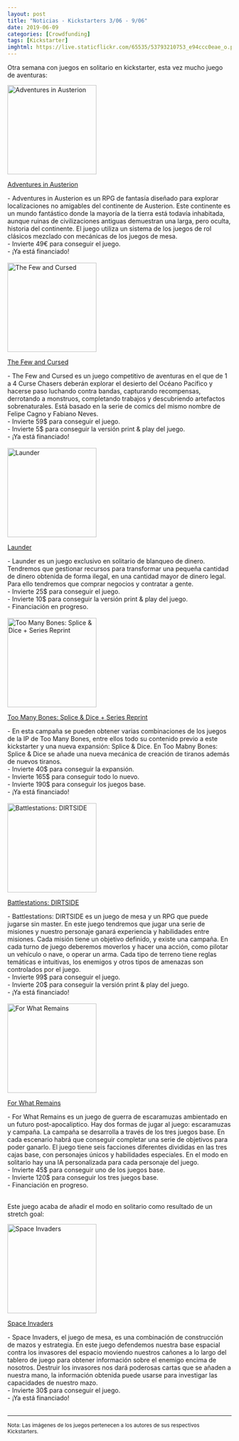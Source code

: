 ```yaml
---
layout: post
title: "Noticias - Kickstarters 3/06 - 9/06"
date: 2019-06-09
categories: [Crowdfunding]
tags: [Kickstarter]
imghtml: https://live.staticflickr.com/65535/53793210753_e94ccc0eae_o.png
---
```


Otra semana con juegos en solitario en kickstarter, esta vez mucho juego de 
aventuras:


<div class="row">
    <div class="col-md-3">
        <img width="200" height="200"
            src="https://ksr-ugc.imgix.net/assets/025/338/438/b618f0005eb5d82cf3977d02fa374498_original.jpg?ixlib=rb-2.0.0&w=680&fit=max&v=1559376578&auto=format&gif-q=50&q=92&s=bb37c94394c17d84723cb927467b0555"
            class="img-thumbnail" alt="Adventures in Austerion">
    </div>
    <div class="col-md-9">
        <p>
            <a target="_blank" 
                href="https://www.kickstarter.com/projects/175522302/adventures-in-austerion?ref=mazmorreoensolitario">
                Adventures in Austerion
            </a>
        </p>
           - Adventures in Austerion es un RPG de fantasía diseñado para
           explorar localizaciones no amigables del continente de
           Austerion. Este continente es un mundo fantástico donde la mayoría
           de la tierra está todavía inhabitada, aunque ruinas de
           civilizaciones antiguas demuestran una larga, pero oculta, historia
           del continente.  El juego utiliza un sistema de los juegos de rol
           clásicos mezclado  con mecánicas de los juegos de mesa.
           <br>
           - Invierte 49€ para conseguir el juego.
          <br>
          - ¡Ya está financiado!
    </div>
</div>
<br>

<div class="row">
    <div class="col-md-3">
        <img width="200" height="200"
            src="https://ksr-ugc.imgix.net/assets/024/976/930/16e8973eb4194c0cbeb6adf4458c071f_original.png?ixlib=rb-2.0.0&w=680&fit=max&v=1556730639&auto=format&gif-q=50&lossless=true&s=bac8dec432a590698e40fab12be1da94"
            class="img-thumbnail" alt="The Few and Cursed">
    </div>
    <div class="col-md-9">
        <p>
            <a target="_blank" 
                href="https://www.kickstarter.com/projects/mikegnade/the-few-and-cursed-board-game?ref=mazmorreoensolitario">
                The Few and Cursed
            </a>
        </p>
           - The Few and Cursed es un juego competitivo de aventuras en el que
           de 1 a 4 Curse Chasers deberán explorar el desierto del Océano
           Pacífico y hacerse paso luchando contra bandas, capturando
           recompensas, derrotando a monstruos, completando trabajos y
           descubriendo artefactos sobrenaturales. Está basado en la serie de
           comics del mismo nombre de Felipe Cagno y Fabiano Neves.
           <br>
           - Invierte 59$ para conseguir el juego.
           <br>
           - Invierte 5$ para conseguir la versión print & play del juego.
           <br>
          - ¡Ya está financiado!
    </div>
</div>
<br>

<div class="row">
    <div class="col-md-3">
        <img width="200" height="200"
            src="https://ksr-ugc.imgix.net/assets/025/394/450/6eca1b0b52cdd98b42e5e98714a6f163_original.png?ixlib=rb-2.0.0&w=680&fit=max&v=1559791912&auto=format&gif-q=50&lossless=true&s=92e0a3b300f23777cef26548ca94f831"
            class="img-thumbnail" alt="Launder">
    </div>
    <div class="col-md-9">
        <p>
            <a target="_blank" 
                href="https://www.kickstarter.com/projects/1438559040/launder-a-solo-money-laundering-game?ref=mazmorreoensolitario">
                Launder
            </a>
        </p>
           - Launder es un juego exclusivo en solitario de blanqueo de
           dinero. Tendremos que gestionar recursos para transformar una
           pequeña cantidad de dinero obtenida de forma ilegal, en una cantidad
           mayor de dinero legal. Para ello tendremos que comprar negocios y
           contratar a gente.
           <br>
           - Invierte 25$ para conseguir el juego.
           <br>
           - Invierte 10$ para conseguir la versión print & play del juego.
           <br>
          - Financiación en progreso.
    </div>
</div>
<br>

<div class="row">
    <div class="col-md-3">
        <img width="200" height="200"
            src="https://ksr-ugc.imgix.net/assets/025/374/174/a2c1961a0a9fc7ade11dd00f5950e462_original.jpg?ixlib=rb-2.0.0&w=680&fit=max&v=1559666811&auto=format&gif-q=50&q=92&s=b4db19c6212f28200d735e5ae97554a1"
            class="img-thumbnail" alt="Too Many Bones: Splice & Dice + Series Reprint">
    </div>
    <div class="col-md-9">
        <p>
            <a target="_blank" 
                href="https://www.kickstarter.com/projects/chiptheorygames/too-many-bones-splice-and-dice-series-reprint?ref=mazmorreoensolitario">
                Too Many Bones: Splice & Dice + Series Reprint
            </a>
        </p>
           - En esta campaña se pueden obtener varias combinaciones de los
           juegos de la IP de Too Many Bones, entre ellos todo su contenido
           previo a este kickstarter y una nueva expansión: Splice & Dice.
           En Too Mabny Bones: Splice & Dice se añade una nueva mecánica de
           creación de tiranos además de nuevos tiranos.
           <br>
           - Invierte 40$ para conseguir la expansión.
           <br>
           - Invierte 165$ para conseguir todo lo nuevo.
           <br>
           - Invierte 190$ para conseguir los juegos base.
           <br>
          - ¡Ya está financiado!
    </div>
</div>
<br>

<div class="row">
    <div class="col-md-3">
        <img width="200" height="200"
            src="https://ksr-ugc.imgix.net/assets/025/418/176/9331cf0a678ddfc4b3f170f6193f1163_original.jpg?ixlib=rb-2.0.0&w=680&fit=max&v=1559969893&auto=format&gif-q=50&q=92&s=a47da12354de978c55d6bd32fa8d3b8f"
            class="img-thumbnail" alt="Battlestations: DIRTSIDE">
    </div>
    <div class="col-md-9">
        <p>
            <a target="_blank" 
                href="https://www.kickstarter.com/projects/gorillagames/battlestations-dirtside?ref=mazmorreoensolitario">
                Battlestations: DIRTSIDE
            </a>
        </p>
           - Battlestations: DIRTSIDE es un juego de mesa y un RPG que puede
           jugarse sin master. En este juego tendremos que jugar una serie de
           misiones y nuestro personaje ganará experiencia y  habilidades entre
           misiones. Cada misión tiene un objetivo definido, y  existe una
           campaña. En cada turno de juego deberemos moverlos y hacer una
           acción, como pilotar un vehículo o nave, o operar un arma. Cada tipo
           de terreno tiene reglas temáticas e intuitivas, los enemigos y otros
           tipos de amenazas son controlados por el juego.
           <br>
           - Invierte 99$ para conseguir el juego.
           <br>
           - Invierte 20$ para conseguir la versión print & play del juego.
           <br>
          - ¡Ya está financiado!
    </div>
</div>
<br>

<div class="row">
    <div class="col-md-3">
        <img width="200" height="200"
            src="https://ksr-ugc.imgix.net/assets/025/342/875/1dda65ea1cc3b37ec28a1209978b991e_original.jpg?ixlib=rb-2.0.0&w=680&fit=max&v=1559419779&auto=format&gif-q=50&q=92&s=5e7ca151848e48a7381c5363f010096f"
            class="img-thumbnail" alt="For What Remains">
    </div>
    <div class="col-md-9">
        <p>
            <a target="_blank" 
                href="https://www.kickstarter.com/projects/danverssengames/for-what-remains-0?ref=mazmorreoensolitario">
                For What Remains
            </a>
        </p>
           - For What Remains es un juego de guerra de escaramuzas ambientado
             en un futuro post-apocaliptico. Hay dos formas de jugar al juego:
             escaramuzas y campaña. La campaña se desarrolla a través de los
             tres juegos base. En cada escenario habrá que conseguir completar
             una serie de objetivos para poder ganarlo. El juego tiene seis
             facciones diferentes divididas en las tres cajas base, con
             personajes únicos y habilidades especiales. En el modo en
             solitario hay una IA personalizada para cada personaje del juego.
           <br>
           - Invierte 45$ para conseguir uno de los juegos base.
           <br>
           - Invierte 120$ para conseguir los tres juegos base.
           <br>
          - Financiación en progreso.
    </div>
</div>
<br>

Este juego acaba de añadir el modo en solitario como resultado de un stretch
goal:

<div class="row">
    <div class="col-md-3">
        <img width="200" height="200"
            src="https://ksr-ugc.imgix.net/assets/024/981/348/4f0ad884ba98217e4b201904574eef92_original.png?ixlib=rb-2.0.0&w=680&fit=max&v=1556748434&auto=format&gif-q=50&lossless=true&s=018d826626724c737ef534a5bd24e95e"
            class="img-thumbnail" alt="Space Invaders">
    </div>
    <div class="col-md-9">
        <p>
            <a target="_blank" 
                href="https://www.kickstarter.com/projects/533894064/space-invaders-the-board-game?ref=mazmorreoensolitario">
                Space Invaders
            </a>
        </p>
           - Space Invaders, el juego de mesa, es una combinación de
           construcción de mazos y estrategia. En este juego defendemos nuestra
           base espacial contra los invasores del espacio moviendo nuestros
           cañones a lo largo del tablero de juego para obtener información
           sobre el enemigo encima de nosotros. Destruir los invasores nos dará
           poderosas cartas que se añaden a nuestra mano, la información
           obtenida puede usarse para investigar las capacidades de nuestro
           mazo. 
           <br>
          - Invierte 30$ para conseguir el juego.
          <br>
          - ¡Ya está financiado!
    </div>
</div>
<br>



<hr>

<small>Nota: Las imágenes de los juegos pertenecen a los autores de sus
respectivos Kickstarters.</small>
